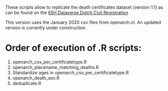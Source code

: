 These scripts allow to replicate the death certificates dataset (version 1.1) as can be found on
the [IISH Dataverse Dutch Civil Registration](https://datasets.iisg.amsterdam/dataset.xhtml?persistentId=hdl:10622/PCAEGG) 

This version uses the January 2020 csv files from openarch.nl. An updated version is currently under construction.

  # Order of execution of .R scripts:

  1. openarch_csv_per_certificatetype.R
  2. openarch_placename_matching_deaths.R
  3. Standardize ages in openarch_csv_per_certificatetype.R
  4. openarch_death_sex.R
  5. deduplicate.R
